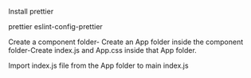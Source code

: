 Install prettier

prettier eslint-config-prettier

Create a component folder- Create an App folder inside the component folder-Create index.js and App.css inside that App folder.

Import index.js file from the App folder to main index.js
